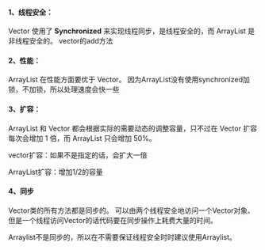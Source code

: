 #### 1、线程安全：

Vector 使用了 **Synchronized** 来实现线程同步，是线程安全的，而 ArrayList 是非线程安全的。
vector的add方法

#### 2、性能：

ArrayList 在性能方面要优于 Vector。
因为ArrayList没有使用synchronized加锁，不加锁，所以处理速度会快一些

#### 3、扩容：

ArrayList 和 Vector 都会根据实际的需要动态的调整容量，只不过在 Vector 扩容每次会增加 1 倍，而 ArrayList 只会增加 50%。

vector扩容：如果不是指定的话，会扩大一倍

ArrayList扩容：增加1/2的容量

#### 4、同步

Vector类的所有方法都是同步的。
可以由两个线程安全地访问一个Vector对象、但是一个线程访问Vector的话代码要在同步操作上耗费大量的时间。

Arraylist不是同步的，所以在不需要保证线程安全时时建议使用Arraylist。